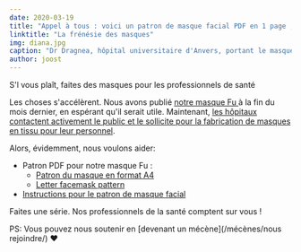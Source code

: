 ```yaml
---
date: 2020-03-19
title: "Appel à tous : voici un patron de masque facial PDF en 1 page ; maintenant, fabriquez-en quelques uns et aidez à vaincre cette chose"
linktitle: "La frénésie des masques"
img: diana.jpg
caption: "Dr Dragnea, hôpital universitaire d'Anvers, portant le masque facial Fu. Dr Dragnea, hôpital universitaire d'Anvers, portant le masque facial Fu"
author: joost
---
```


<Note>

S'l vous plaît, faites des masques pour les professionnels de santé

</Note>

<YouTube id='VcQ69_ANsRA' />

Les choses s'accélèrent. Nous avons publié [notre masque Fu ](/designs/fu/) à la fin du mois dernier, en espérant qu'il serait utile. Maintenant, [les hôpitaux contactent activement le public et le sollicite pour la fabrication de masques en tissu pour leur personnel](https://www.uza.be/mondmaskers).

Alors, évidemment, nous voulons aider:

 - Patron PDF pour notre masque Fu :
   - [Patron du masque en format A4](/fu-facemask-freesewing.org.a4.pdf)
   - [Letter facemask pattern](/fu-facemask-freesewing.org.letter.pdf)
 - [Instructions pour le patron de masque facial](/docs/patterns/fu/instructions/)

Faites une série. Nos professionnels de la santé comptent sur vous !

<Note>

PS: Vous pouvez nous soutenir en [devenant un mécène](/mécènes/nous rejoindre/) ❤
</Note>


